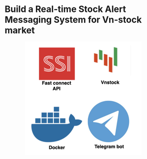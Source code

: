 # Build a Real-time Stock Alert Messaging System for Vn-stock market
<p align="center">
  <img src="doc/image/wallpaper.png" alt="Wallpaper">
</p>
